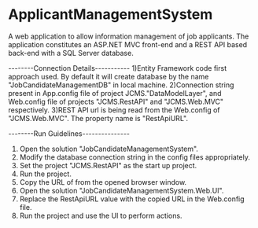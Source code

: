 # ApplicantManagementSystem
A web application to allow information management of job applicants. The application constitutes an ASP.NET MVC front-end and a REST API based back-end with a SQL Server database.

--------Connection Details-----------
1)Entity Framework code first approach used. By default it will create database by the name "JobCandidateManagementDB" in local machine.
2)Connection string present in App.config file of project JCMS."DataModelLayer", and Web.config file of projects "JCMS.RestAPI" and "JCMS.Web.MVC" respectively.
3)REST API url is being read from the Web.config of "JCMS.Web.MVC". The property name is "RestApiURL".

--------Run Guidelines---------------
1) Open the solution "JobCandidateManagementSystem".
2) Modify the database connection string in the config files appropriately.
3) Set the project "JCMS.RestAPI" as the start up project.
4) Run the project.
5) Copy the URL of from the opened browser window.
5) Open the solution "JobCandidateManagementSystem.Web.UI".
6) Replace the RestApiURL value with the copied URL in the Web.config file.
7) Run the project and use the UI to perform actions.  
